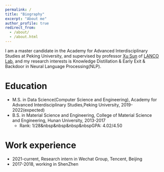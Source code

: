 ```yaml
---
permalink: /
title: "Biography"
excerpt: "About me"
author_profile: true
redirect_from: 
  - /about/
  - /about.html
---
```

I am a master candidate in the Academy for Advanced Interdisciplinary Studies at Peking University, and supervised by professor [Xu Sun](https://xusun.org/) of [LANCO Lab](https://lancopku.github.io/), and my research interests is Knowledge Distillation & Early Exit & Backdoor in Neural Language Processing(NLP).

Education
======
* M.S. in Data Science(Computer Science and Engineering), Academy for Advanced Interdisciplinary Studies,Peking University, 2019-2022(expected)
* B.S. in Material Science and Engineering, College of Material Science and Engineering, Hunan University, 2013-2017
  * Rank: 1/28&nbsp&nbsp&nbsp&nbspGPA: 4.02/4.50

Work experience
======
* 2021-current, Research intern in Wechat Group, Tencent, Beijing
* 2017-2018, working in ShenZhen
